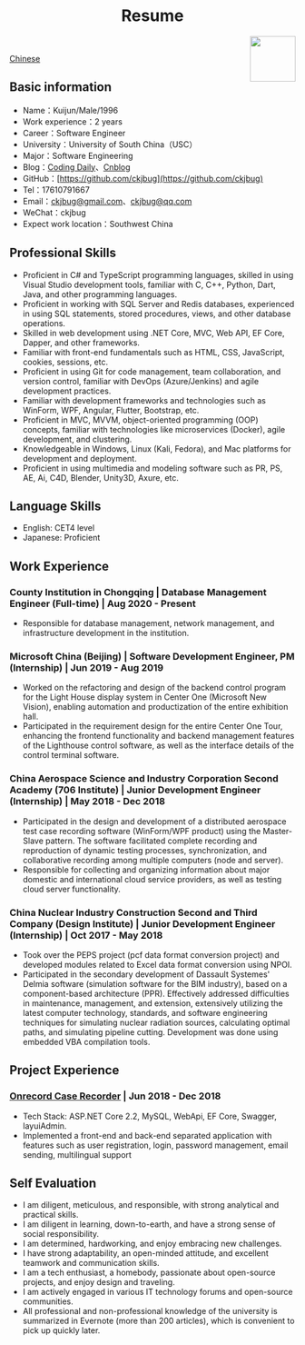 <h1 align=center>Resume</h1>

<img src="https://avatars0.githubusercontent.com/u/19526194?s=460&v=4" width='80px' hight='80px' align=right></img>

<br>

<p><a href="https://github.com/ckjbug/Resume/blob/master/README.md">Chinese</a></p>


## Basic information
- Name：Kuijun/Male/1996
- Work experience：2 years
- Career：Software Engineer
- University：University of South China（USC）
- Major：Software Engineering
- Blog：[Coding Daily](http://ckjbug.site)、[Cnblog](https://ckjbug.cnblogs.com)
- GitHub：[https://github.com/ckjbug](https://github.com/ckjbug)
- Tel：17610791667
- Email：ckjbug@gmail.com、ckjbug@qq.com
- WeChat：ckjbug
- Expect work location：Southwest China

## Professional Skills
- Proficient in C# and TypeScript programming languages, skilled in using Visual Studio development tools, familiar with C, C++, Python, Dart, Java, and other programming languages.
- Proficient in working with SQL Server and Redis databases, experienced in using SQL statements, stored procedures, views, and other database operations.
- Skilled in web development using .NET Core, MVC, Web API, EF Core, Dapper, and other frameworks.
- Familiar with front-end fundamentals such as HTML, CSS, JavaScript, cookies, sessions, etc.
- Proficient in using Git for code management, team collaboration, and version control, familiar with DevOps (Azure/Jenkins) and agile development practices.
- Familiar with development frameworks and technologies such as WinForm, WPF, Angular, Flutter, Bootstrap, etc.
- Proficient in MVC, MVVM, object-oriented programming (OOP) concepts, familiar with technologies like microservices (Docker), agile development, and clustering.
- Knowledgeable in Windows, Linux (Kali, Fedora), and Mac platforms for development and deployment.
- Proficient in using multimedia and modeling software such as PR, PS, AE, Ai, C4D, Blender, Unity3D, Axure, etc.

## Language Skills
- English: CET4 level
- Japanese: Proficient

## Work Experience
### County Institution in Chongqing | Database Management Engineer (Full-time) | Aug 2020 - Present
- Responsible for database management, network management, and infrastructure development in the institution.

### Microsoft China (Beijing) | Software Development Engineer, PM (Internship) | Jun 2019 - Aug 2019
- Worked on the refactoring and design of the backend control program for the Light House display system in Center One (Microsoft New Vision), enabling automation and productization of the entire exhibition hall.
- Participated in the requirement design for the entire Center One Tour, enhancing the frontend functionality and backend management features of the Lighthouse control software, as well as the interface details of the control terminal software.

### China Aerospace Science and Industry Corporation Second Academy (706 Institute) | Junior Development Engineer (Internship) | May 2018 - Dec 2018
- Participated in the design and development of a distributed aerospace test case recording software (WinForm/WPF product) using the Master-Slave pattern. The software facilitated complete recording and reproduction of dynamic testing processes, synchronization, and collaborative recording among multiple computers (node and server).
- Responsible for collecting and organizing information about major domestic and international cloud service providers, as well as testing cloud server functionality.

### China Nuclear Industry Construction Second and Third Company (Design Institute) | Junior Development Engineer (Internship) | Oct 2017 - May 2018
- Took over the PEPS project (pcf data format conversion project) and developed modules related to Excel data format conversion using NPOI.
- Participated in the secondary development of Dassault Systemes' Delmia software (simulation software for the BIM industry), based on a component-based architecture (PPR). Effectively addressed difficulties in maintenance, management, and extension, extensively utilizing the latest computer technology, standards, and software engineering techniques for simulating nuclear radiation sources, calculating optimal paths, and simulating pipeline cutting. Development was done using embedded VBA compilation tools.

## Project Experience
### [Onrecord Case Recorder](https://github.com/) | Jun 2018 - Dec 2018
- Tech Stack: ASP.NET Core 2.2, MySQL, WebApi, EF Core, Swagger, layuiAdmin.
- Implemented a front-end and back-end separated application with features such as user registration, login, password management, email sending, multilingual support

## Self Evaluation
- I am diligent, meticulous, and responsible, with strong analytical and practical skills.
- I am diligent in learning, down-to-earth, and have a strong sense of social responsibility.
- I am determined, hardworking, and enjoy embracing new challenges.
- I have strong adaptability, an open-minded attitude, and excellent teamwork and communication skills.
- I am a tech enthusiast, a homebody, passionate about open-source projects, and enjoy design and traveling.
- I am actively engaged in various IT technology forums and open-source communities.
- All professional and non-professional knowledge of the university is summarized in Evernote (more than 200 articles), which is convenient to pick up quickly later.
